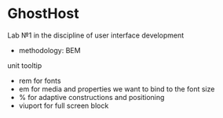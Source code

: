 # GhostHost
Lab №1 in the discipline of user interface development
- methodology: BEM

unit tooltip
- rem for fonts
- em for media and properties we want to bind to the font size
- % for adaptive constructions and positioning
- viuport for full screen block
